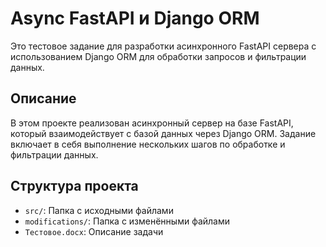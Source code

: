# Async FastAPI и Django ORM
Это тестовое задание для разработки асинхронного FastAPI сервера с использованием Django ORM для обработки запросов и фильтрации данных.

## Описание
В этом проекте реализован асинхронный сервер на базе FastAPI, который взаимодействует с базой данных через Django ORM. Задание включает в себя выполнение нескольких шагов по обработке и фильтрации данных.

## Структура проекта
- `src/`: Папка с исходными файлами
- `modifications/`: Папка с изменёнными файлами
- `Тестовое.docx`: Описание задачи